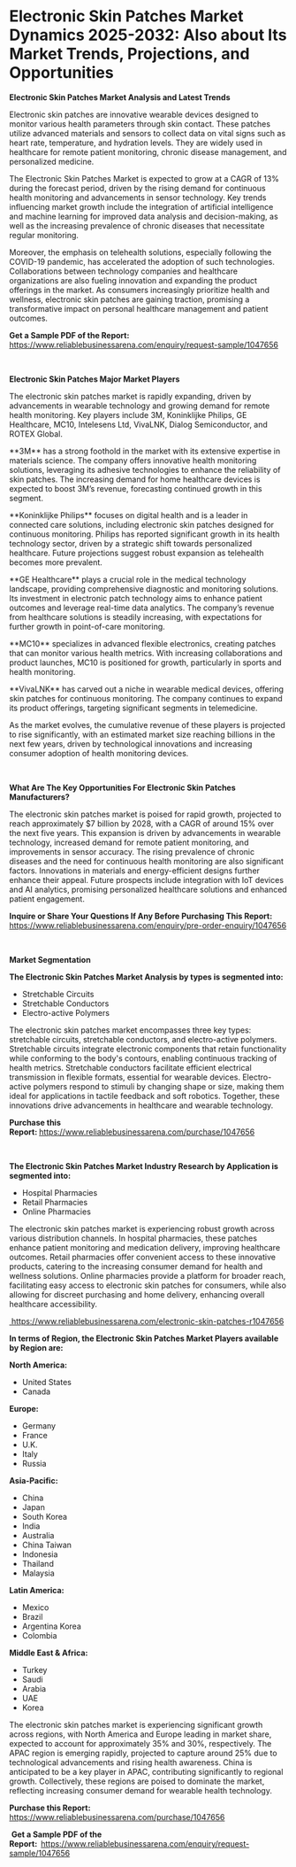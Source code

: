 <p><h1>Electronic Skin Patches Market Dynamics 2025-2032: Also about Its Market Trends, Projections, and Opportunities</h1></p><p><strong>Electronic Skin Patches Market Analysis and Latest Trends</strong></p>
<p><p>Electronic skin patches are innovative wearable devices designed to monitor various health parameters through skin contact. These patches utilize advanced materials and sensors to collect data on vital signs such as heart rate, temperature, and hydration levels. They are widely used in healthcare for remote patient monitoring, chronic disease management, and personalized medicine.</p><p>The Electronic Skin Patches Market is expected to grow at a CAGR of 13% during the forecast period, driven by the rising demand for continuous health monitoring and advancements in sensor technology. Key trends influencing market growth include the integration of artificial intelligence and machine learning for improved data analysis and decision-making, as well as the increasing prevalence of chronic diseases that necessitate regular monitoring.</p><p>Moreover, the emphasis on telehealth solutions, especially following the COVID-19 pandemic, has accelerated the adoption of such technologies. Collaborations between technology companies and healthcare organizations are also fueling innovation and expanding the product offerings in the market. As consumers increasingly prioritize health and wellness, electronic skin patches are gaining traction, promising a transformative impact on personal healthcare management and patient outcomes.</p></p>
<p><strong>Get a Sample PDF of the Report:&nbsp;</strong> <a href="https://www.reliablebusinessarena.com/enquiry/request-sample/1047656?utm_campaign=3272&utm_medium=2&utm_source=Github&utm_content=ia&utm_term=13042025&utm_id=electronic-skin-patches">https://www.reliablebusinessarena.com/enquiry/request-sample/1047656</a></p>
<p>&nbsp;</p>
<p><strong>Electronic Skin Patches Major Market Players</strong></p>
<p><p>The electronic skin patches market is rapidly expanding, driven by advancements in wearable technology and growing demand for remote health monitoring. Key players include 3M, Koninklijke Philips, GE Healthcare, MC10, Intelesens Ltd, VivaLNK, Dialog Semiconductor, and ROTEX Global.</p><p>**3M** has a strong foothold in the market with its extensive expertise in materials science. The company offers innovative health monitoring solutions, leveraging its adhesive technologies to enhance the reliability of skin patches. The increasing demand for home healthcare devices is expected to boost 3M’s revenue, forecasting continued growth in this segment.</p><p>**Koninklijke Philips** focuses on digital health and is a leader in connected care solutions, including electronic skin patches designed for continuous monitoring. Philips has reported significant growth in its health technology sector, driven by a strategic shift towards personalized healthcare. Future projections suggest robust expansion as telehealth becomes more prevalent.</p><p>**GE Healthcare** plays a crucial role in the medical technology landscape, providing comprehensive diagnostic and monitoring solutions. Its investment in electronic patch technology aims to enhance patient outcomes and leverage real-time data analytics. The company’s revenue from healthcare solutions is steadily increasing, with expectations for further growth in point-of-care monitoring.</p><p>**MC10** specializes in advanced flexible electronics, creating patches that can monitor various health metrics. With increasing collaborations and product launches, MC10 is positioned for growth, particularly in sports and health monitoring.</p><p>**VivaLNK** has carved out a niche in wearable medical devices, offering skin patches for continuous monitoring. The company continues to expand its product offerings, targeting significant segments in telemedicine.</p><p>As the market evolves, the cumulative revenue of these players is projected to rise significantly, with an estimated market size reaching billions in the next few years, driven by technological innovations and increasing consumer adoption of health monitoring devices.</p></p>
<p>&nbsp;</p>
<p><strong>What Are The Key Opportunities For Electronic Skin Patches Manufacturers?</strong></p>
<p><p>The electronic skin patches market is poised for rapid growth, projected to reach approximately $7 billion by 2028, with a CAGR of around 15% over the next five years. This expansion is driven by advancements in wearable technology, increased demand for remote patient monitoring, and improvements in sensor accuracy. The rising prevalence of chronic diseases and the need for continuous health monitoring are also significant factors. Innovations in materials and energy-efficient designs further enhance their appeal. Future prospects include integration with IoT devices and AI analytics, promising personalized healthcare solutions and enhanced patient engagement.</p></p>
<p><strong>Inquire or Share Your Questions If Any Before Purchasing This Report:</strong> <a href="https://www.reliablebusinessarena.com/enquiry/pre-order-enquiry/1047656?utm_campaign=3272&utm_medium=2&utm_source=Github&utm_content=ia&utm_term=13042025&utm_id=electronic-skin-patches">https://www.reliablebusinessarena.com/enquiry/pre-order-enquiry/1047656</a></p>
<p>&nbsp;</p>
<p><strong>Market Segmentation</strong></p>
<p><strong>The Electronic Skin Patches Market Analysis by types is segmented into:</strong></p>
<p><ul><li>Stretchable Circuits</li><li>Stretchable Conductors</li><li>Electro-active Polymers</li></ul></p>
<p><p>The electronic skin patches market encompasses three key types: stretchable circuits, stretchable conductors, and electro-active polymers. Stretchable circuits integrate electronic components that retain functionality while conforming to the body's contours, enabling continuous tracking of health metrics. Stretchable conductors facilitate efficient electrical transmission in flexible formats, essential for wearable devices. Electro-active polymers respond to stimuli by changing shape or size, making them ideal for applications in tactile feedback and soft robotics. Together, these innovations drive advancements in healthcare and wearable technology.</p></p>
<p><strong>Purchase this Report:&nbsp;</strong><a href="https://www.reliablebusinessarena.com/purchase/1047656?utm_campaign=3272&utm_medium=2&utm_source=Github&utm_content=ia&utm_term=13042025&utm_id=electronic-skin-patches">https://www.reliablebusinessarena.com/purchase/1047656</a></p>
<p>&nbsp;</p>
<p><strong>The Electronic Skin Patches Market Industry Research by Application is segmented into:</strong></p>
<p><ul><li>Hospital Pharmacies</li><li>Retail Pharmacies</li><li>Online Pharmacies</li></ul></p>
<p><p>The electronic skin patches market is experiencing robust growth across various distribution channels. In hospital pharmacies, these patches enhance patient monitoring and medication delivery, improving healthcare outcomes. Retail pharmacies offer convenient access to these innovative products, catering to the increasing consumer demand for health and wellness solutions. Online pharmacies provide a platform for broader reach, facilitating easy access to electronic skin patches for consumers, while also allowing for discreet purchasing and home delivery, enhancing overall healthcare accessibility.</p></p>
<p><a href="https://www.reliablebusinessarena.com/electronic-skin-patches-r1047656?utm_campaign=3272&utm_medium=2&utm_source=Github&utm_content=ia&utm_term=13042025&utm_id=electronic-skin-patches">&nbsp;https://www.reliablebusinessarena.com/electronic-skin-patches-r1047656</a></p>
<p><strong>In terms of Region, the Electronic Skin Patches Market Players available by Region are:</strong></p>
<p>
    <p> <strong> North America: </strong>
        <ul>
            <li>United States</li>
            <li>Canada</li>
        </ul>
        </p> 
    <p> <strong> Europe: </strong>
        <ul>
            <li>Germany</li>
            <li>France</li>
            <li>U.K.</li>
            <li>Italy</li>
            <li>Russia</li>
        </ul>
        </p> 
    <p> <strong> Asia-Pacific: </strong>
        <ul>
            <li>China</li>
            <li>Japan</li>
            <li>South Korea</li>
            <li>India</li>
            <li>Australia</li>
            <li>China Taiwan</li>
            <li>Indonesia</li>
            <li>Thailand</li>
            <li>Malaysia</li>
        </ul>
        </p> 
    <p> <strong> Latin America: </strong>
        <ul>
            <li>Mexico</li>
            <li>Brazil</li>
            <li>Argentina Korea</li>
            <li>Colombia</li>
        </ul>
        </p> 
    <p> <strong> Middle East & Africa: </strong>
        <ul>
            <li>Turkey</li>
            <li>Saudi</li>
            <li>Arabia</li>
            <li>UAE</li>
            <li>Korea</li>
        </ul>
    </p>
    </p>
<p><p>The electronic skin patches market is experiencing significant growth across regions, with North America and Europe leading in market share, expected to account for approximately 35% and 30%, respectively. The APAC region is emerging rapidly, projected to capture around 25% due to technological advancements and rising health awareness. China is anticipated to be a key player in APAC, contributing significantly to regional growth. Collectively, these regions are poised to dominate the market, reflecting increasing consumer demand for wearable health technology.</p></p>
<p><strong>Purchase this Report: </strong><a href="https://www.reliablebusinessarena.com/purchase/1047656?utm_campaign=3272&utm_medium=2&utm_source=Github&utm_content=ia&utm_term=13042025&utm_id=electronic-skin-patches">https://www.reliablebusinessarena.com/purchase/1047656</a></p>
<p>&nbsp;<strong>Get a Sample PDF of the Report:&nbsp;&nbsp;</strong><a href="https://www.reliablebusinessarena.com/enquiry/request-sample/1047656?utm_campaign=3272&utm_medium=2&utm_source=Github&utm_content=ia&utm_term=13042025&utm_id=electronic-skin-patches">https://www.reliablebusinessarena.com/enquiry/request-sample/1047656</a></p>
<p><strong></strong></p>
<p><p></p><p></p><p></p></p>
